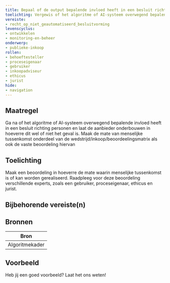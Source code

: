 ```yaml
---
title: Bepaal of de output bepalende invloed heeft in een besluit richting personen
toelichting: Vergewis of het algoritme of AI-systeem overwegend bepalende invloed heeft in een besluit richting personen en laat aanbieder onderbouwen in hoeverre dit wel of niet het geval is. Maak de mate van menselijke tussenkomst onderdeel van de wedstrijd/inkoop/beoordeelingsmatrix als ook de vaste beoordeling hiervan
vereiste:
- recht_op_niet_geautomatiseerd_besluitvorming
levenscyclus:
- ontwikkelen
- monitoring-en-beheer
onderwerp:
- publieke-inkoop
rollen:
- behoeftesteller
- proceseigenaar
- gebruiker
- inkoopadviseur
- ethicus
- jurist
hide:
- navigation
---
```


<!-- tags -->
## Maatregel

Ga na of het algoritme of AI-systeem overwegend bepalende invloed heeft in een besluit richting personen en laat de aanbieder onderbouwen in hoeverre dit wel of niet het geval is.
Maak de mate van menselijke tussenkomst onderdeel van de wedstrijd/inkoop/beoordeelingsmatrix als ook de vaste beoordeling hiervan

## Toelichting

Maak een beoordeling in hoeverre de mate waarin menselijke tussenkomst is of kan worden gerealiseerd.
Raadpleeg voor deze beoordeling verschillende experts, zoals een gebruiker, proceseigenaar, ethicus en jurist.


## Bijbehorende vereiste(n)

<!-- list_vereisten_on_maatregelen_page -->

## Bronnen

| Bron                        |
|-----------------------------|
|Algoritmekader|

## Voorbeeld

Heb jij een goed voorbeeld? Laat het ons weten!

